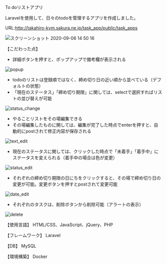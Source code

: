 To doリストアプリ

Laravelを使用して、日々のtodoを管理するアプリを作成しました。

URL:http://takahiro-kym.sakura.ne.jp/task_app/public/task_apps

![スクリーンショット 2020-09-06 14 50 16](https://user-images.githubusercontent.com/63849657/92319138-71789800-f050-11ea-9277-2be88d49b156.png)

【こだわった点】

- 詳細ボタンを押すと、ポップアップで備考欄が表示される

![popup](https://user-images.githubusercontent.com/63849657/90130317-3b276000-dda5-11ea-830e-181be3674fae.gif)

- todoのリストは登録順ではなく、締め切り日の近い順から並べている（デフォルトの状態）
- 「現在のステータス」「締め切り期限」に関しては、selectで選択すればリストの並び替えが可能

![status_change](https://user-images.githubusercontent.com/63849657/90130568-a40ed800-dda5-11ea-99b8-14e5ac57752a.gif)

- やることリストをその場編集できる
- その場編集したものに関しては、編集が完了した時点でenterを押すと、自動的にpostされて修正内容が保存される

![text_edit](https://user-images.githubusercontent.com/63849657/92319193-f5328480-f050-11ea-85f6-1673e0b3da4a.gif)

- 現在のステータスに関しては、クリックした時点で「未着手」「着手中」にステータスを変えられる（着手中の場合は色が変更）

![status_edit](https://user-images.githubusercontent.com/63849657/92319270-404c9780-f051-11ea-83d0-c4aba6344bbe.gif)

- それぞれの締め切り期限の日にちをクリックすると、その場で締め切り日の変更が可能。変更ボタンを押すとpostされて変更可能

![date_edit](https://user-images.githubusercontent.com/63849657/92319322-a6d1b580-f051-11ea-9671-010105d2bf17.gif)

- それぞれのタスクは、削除ボタンから削除可能（アラートの表示）

![delete](https://user-images.githubusercontent.com/63849657/90130115-da982300-dda4-11ea-9ee0-b988056331ff.gif)

【使用言語】 HTML/CSS、JavaScript、jQuery、PHP

【フレームワーク】 Laravel

【DB】 MySQL

【環境構築】 Docker
